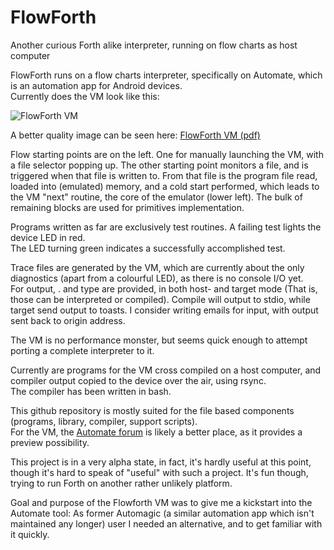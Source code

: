 # FlowForth
Another curious Forth alike interpreter, running on flow charts as host computer

FlowForth runs on a flow charts interpreter, specifically on Automate, which is an automation app for Android devices.  
Currently does the VM look like this:  

![FlowForth VM](http://fachkurs.de/vm/vm.png)

A better quality image can be seen here:  [FlowForth VM (pdf)](http://fachkurs.de/vm/vm.pdf)  

Flow starting points are on the left. One for manually launching the VM,
with a file selector popping up. The other starting point monitors a file,
and is triggered when that file is written to. From that file is the
program file read, loaded into (emulated) memory, and a cold start
performed, which leads to the VM "next" routine, the core of the emulator
(lower left). The bulk of remaining blocks are used for primitives
implementation.  

Programs written as far are exclusively test routines.  A failing test
lights the device LED in red.  
The LED turning green indicates a successfully accomplished test.

Trace files are generated by the VM, which are currently about the only
diagnostics (apart from a colourful LED), as there is no console I/O yet.  
For output, . and type are provided, in both host- and target mode (That
is, those can be interpreted or compiled). Compile will output to stdio,
while target send output to toasts.
I consider writing emails for input, with output sent back to origin address.

The VM is no performance monster, but seems quick enough to attempt
porting a complete interpreter to it.  

Currently are programs for the VM cross compiled on a host computer, and
compiler output copied to the device over the air, using rsync.  
The compiler has been written in bash.

This github repository is mostly suited for the file based components
(programs, library, compiler, support scripts).  
For the VM, the [Automate forum](https://llamalab.com/automate/community/flows/37943)
is likely a better place, as it provides a preview possibility.

This project is in a very alpha state, in fact, it's hardly useful at this
point, though it's hard to speak of "useful" with such a project. It's
fun though, trying to run Forth on another rather unlikely platform.

Goal and purpose of the Flowforth VM was to give me a kickstart into
the Automate tool: As former Automagic (a similar automation app which
isn't maintained any longer) user I needed an alternative, and to get
familiar with it quickly.
